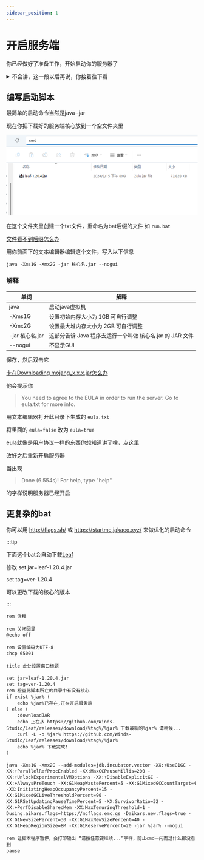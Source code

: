 ```yaml
---
sidebar_position: 1
---
```


# 开启服务端

你已经做好了准备工作，开始启动你的服务器了

<details>
<summary>不会讲，这一段以后再说，你接着往下看</summary>

## 终端路径

就像你的文件资源管理器

![](_images/文件资源管理器.jpg)

(估计有人不知道文件资源管理器是什么，所以放张图)

有路径一样，你的cmd也是有路径的，

## 启动命令

~~最简单的启动命令当然是java -jar~~

现在你把下载好的服务端核心放到一个空文件夹里

![](_images/1.png)

点击地址栏，输入cmd然后回车，就会在这个路径下打开cmd

![](_images/2.png)

或者用别的办法打开cmd，然后用cd命令切换路径

![](_images/3.png)

</details>

## 编写启动脚本

~~最简单的启动命令当然是java -jar~~

现在你把下载好的服务端核心放到一个空文件夹里

![](_images/1.png)

在这个文件夹里创建一个txt文件，重命名为bat后缀的文件 如 `run.bat`

[文件看不到后缀怎么办](https://cn.bing.com/search?q=%E6%96%87%E4%BB%B6%E7%9C%8B%E4%B8%8D%E5%88%B0%E5%90%8E%E7%BC%80)

用你前面下的文本编辑器编辑这个文件，写入以下信息

```
java -Xms1G -Xmx2G -jar 核心名.jar --nogui
```

### 解释

| 单词 | 解释 |
| --- | ----------- |
| java | 启动java虚拟机 |
| -Xms1G | 设置初始内存大小为 1GB 可自行调整 |
| -Xmx2G | 设置最大堆内存大小为 2GB 可自行调整 |
| -jar 核心名.jar | 这部分告诉 Java 程序去运行一个叫做 核心名.jar 的 JAR 文件 |
| --nogui | 不显示GUI |

保存，然后双击它

[卡在Downloading mojang_x.x.x.jar怎么办](/docs/常见问题.md)

他会提示你
> You need to agree to the EULA in order to run the server. Go to eula.txt for more info.

用文本编辑器打开此目录下生成的 `eula.txt`

将里面的 `eula=false` 改为 `eula=true`

eula就像是用户协议一样的东西你想知道讲了啥，点[这里](https://zhuanlan.zhihu.com/p/463084883)

改好之后重新开启服务器

当出现

> Done (6.554s)! For help, type "help"

的字样说明服务器已经开启


## 更复杂的bat

你可以用 http://flags.sh/ 或 https://startmc.jakaco.xyz/ 来做优化的启动命令


:::tip

下面这个bat会自动下载[Leaf](/docs/准备工作/服务端核心选择.md)

修改
set jar=leaf-1.20.4.jar

set tag=ver-1.20.4

可以更改下载的核心的版本

:::

```
rem 注释

rem 关闭回显
@echo off

rem 设置编码为UTF-8
chcp 65001

title 此处设置窗口标题

set jar=leaf-1.20.4.jar
set tag=ver-1.20.4
rem 检查此脚本所在的目录中有没有核心
if exist %jar% (
    echo %jar%已存在,正在开启服务端
) else (
    :downloadJAR
    echo 正在从 https://github.com/Winds-Studio/Leaf/releases/download/%tag%/%jar% 下载最新的%jar% 请稍候...
    curl -L -o %jar% https://github.com/Winds-Studio/Leaf/releases/download/%tag%/%jar%
    echo %jar% 下载完成!
)

java -Xms1G -Xmx2G --add-modules=jdk.incubator.vector -XX:+UseG1GC -XX:+ParallelRefProcEnabled -XX:MaxGCPauseMillis=200 -XX:+UnlockExperimentalVMOptions -XX:+DisableExplicitGC -XX:+AlwaysPreTouch -XX:G1HeapWastePercent=5 -XX:G1MixedGCCountTarget=4 -XX:InitiatingHeapOccupancyPercent=15 -XX:G1MixedGCLiveThresholdPercent=90 -XX:G1RSetUpdatingPauseTimePercent=5 -XX:SurvivorRatio=32 -XX:+PerfDisableSharedMem -XX:MaxTenuringThreshold=1 -Dusing.aikars.flags=https://mcflags.emc.gs -Daikars.new.flags=true -XX:G1NewSizePercent=30 -XX:G1MaxNewSizePercent=40 -XX:G1HeapRegionSize=8M -XX:G1ReservePercent=20 -jar %jar% --nogui

rem 让脚本程序暂停，会打印输出 “请按任意键继续...”字样，防止cmd一闪而过什么都没看到
pause
```
